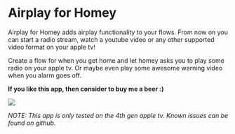 # Airplay for Homey

Airplay for Homey adds airplay functionality to your flows. From now on you can start a radio stream, watch a youtube video or any other supported video format on your apple tv!

Create a flow for when you get home and let homey asks you to play some radio on your apple tv. Or maybe even play some awesome warning video when you alarm goes off.

**If you like this app, then consider to buy me a beer :)**

[![](https://www.paypalobjects.com/en_US/i/btn/btn_donateCC_LG.gif)](https://www.paypal.com/cgi-bin/webscr?cmd=_s-xclick&hosted_button_id=TAZANTFTCH3DJ)

_NOTE: This app is only tested on the 4th gen apple tv. Known issues can be found on github._
